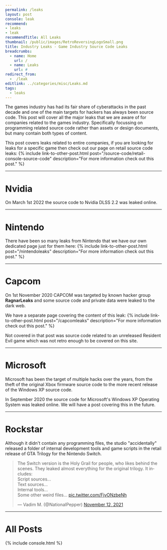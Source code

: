 ```yaml
---
permalink: /leaks
layout: post
console: leak
recommend: 
- leaks
- leak
recommendTitle: All Leaks
thumbnail: /public/images/RetroReversingLogoSmall.png
title: Industry Leaks - Game Industry Source Code Leaks
breadcrumbs:
  - name: Home
    url: /
  - name: Leaks
    url: #
redirect_from:
  -  /leak
editlink: ../categories/misc/Leaks.md
tags:
  - leaks
---
```


The games industry has had its fair share of cyberattacks in the past decade and one of the main targets for hackers has always been source code. This post will cover all the major leaks that we are aware of for companies related to the games industry. Specifically focussing on programming related source code rather than assets or design documents, but many contain both types of content.

This post covers leaks related to entire companies, if you are looking for leaks for a specific game then check out our page on retail source code leaks:
{% include link-to-other-post.html post="/source-code/retail-console-source-code" description="For more information check out this post." %}


---
# Nvidia
On March 1st 2022 the source code to Nvidia DLSS 2.2 was leaked online.

---
# Nintendo
There have been so many leaks from Nintendo  that we have our own dedicated page just for them here:
{% include link-to-other-post.html post="/nintendoleaks" description="For more information check out this post." %}


---
# Capcom
On 1st November 2020 CAPCOM was targeted by known hacker group **RagnarLeaks** and some source code and private data were leaked to the dark web.

We have a separate page covering the content of this leak:
{% include link-to-other-post.html post="/capcomleaks" description="For more information check out this post." %}

Not covered in that post was source code related to an unreleased Resident Evil game which was not retro enough to be covered on this site.

---
# Microsoft
Microsoft has been the target of multiple hacks over the years, from the theft of the original Xbox firmware source code to the more recent release of the Windows XP source code.

In September 2020 the source code for Microsoft's Windows XP Operating System was leaked online. We will have a post covering this in the future.

---
# Rockstar

Although it didn't contain any programming files, the studio "accidentally" released a folder of internal development tools and game scripts in the retail release of GTA Trilogy for the Nintendo Switch.

<blockquote class="twitter-tweet"><p lang="en" dir="ltr">The Switch version is the Holy Grail for people, who likes behind the scenes. They leaked almost everything for the original trilogy. It includes:<br>Script sources...<br>Text sources...<br>Internal tools...<br>Some other weird files... <a href="https://t.co/FjvONzbeNh">pic.twitter.com/FjvONzbeNh</a></p>&mdash; Vadim M. (@NationalPepper) <a href="https://twitter.com/NationalPepper/status/1459294881139023874?ref_src=twsrc%5Etfw">November 12, 2021</a></blockquote> 

---
# All Posts
<div>

{% include console.html %}
</div>
